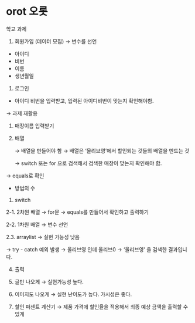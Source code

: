 # orot 오롯
학교 과제

1. 회원가입  (데이터 모집) → 변수를 선언
- 아이디
- 비번
- 이름
- 생년월일

1. 로그인
- 아이디 비번을 입력받고, 입력된 아이디비번이 맞는지 확인해야함.

→ 과제 재활용

1. 매장이름 입력받기
2. 배열
    
    → 배열을 만들어야 함 → 배열은 ‘올리브영’에서 할인되는 것들의 배열을 만드는 것
    
    → switch 또는 for 으로 검색해서 검색한 매장이 맞는지 확인해야 함.
    

→ equals로 확인

- 방법의 수
1. switch

2-1. 2차원 배열 → for문 → equals를 만들어서 확인하고 출력하기

2-2. 1차원 배열 → 변수 선언

2.3. arraylist → 실현 가능성 낮음

 →  try - catch 예외 발생 → 올리브영 인데 올리브0 → ‘올리브영’ 을 검색한 결과입니다. 

4. 출력

1. 글만 나오게 → 실현가능성 높다. 

1. 이미지도 나오게 → 실현 난이도가 높다. 가시성은 좋다. 
2. 할인 퍼센트 계산기 → 제품 가격에 할인율을 적용해서 최종 예상 금액을 출력할 수 있게
